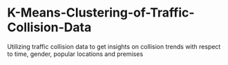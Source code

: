 # K-Means-Clustering-of-Traffic-Collision-Data
Utilizing traffic collision data to get insights on collision trends with respect to time, gender, popular locations and premises
